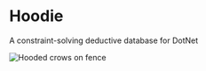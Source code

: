 # Hoodie
A constraint-solving deductive database for DotNet

![Hooded crows on fence](https://upload.wikimedia.org/wikipedia/commons/f/f9/Kr%C3%A5ka_-_Corvus_cornix.jpg)
